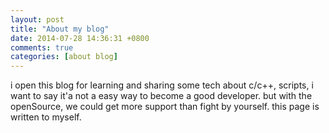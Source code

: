 ```yaml
---
layout: post
title: "About my blog"
date: 2014-07-28 14:36:31 +0800
comments: true
categories: [about blog] 
---
```


  i open this blog for learning and sharing some tech about c/c++, scripts, i want to say it'a not a easy way to become a good developer.
but with the openSource, we could get more support than fight by yourself. this page is written to myself.

 
